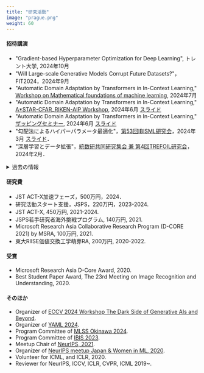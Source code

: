 ```yaml
---
title: "研究活動"
image: "prague.png"
weight: 60
---
```


#### 招待講演

* "Gradient-based Hyperparameter Optimization for Deep Learning", トレント大学, 2024年10月
* "Will Large-scale Generative Models Corrupt Future Datasets?"，FIT2024，2024年9月
* "Automatic Domain Adaptation by Transformers in In-Context Learning," [Workshop on Mathematical foundations of machine learning](), 2024年7月
* "Automatic Domain Adaptation by Transformers in In-Context Learning," [A*STAR-CFAR_RIKEN-AIP Workshop](), 2024年6月 [スライド](/slides/astar_aip_workshop.pdf)
* "Automatic Domain Adaptation by Transformers in In-Context Learning," [ザッピングセミナー](), 2024年6月 [スライド](/slides/astar_aip_workshop.pdf)
* "勾配法によるハイパーパラメータ最適化"，[第53回IBISML研究会](https://ibisml.org/ibisml053)，2024年3月 [スライド](/slides/ibisml_202403.pdf)．
* "深層学習とデータ拡張"，[統数研共同研究集会 兼 第4回TREFOIL研究会](https://docs.google.com/forms/d/e/1FAIpQLSdS2RB1mkBL9S2F-CnOT8aYqMOSLr9INfolbmosAbRsRGYK8A/viewform?vc=0&c=0&w=1&flr=0&pli=1)，2024年2月．

<details>
<summary>過去の情報</summary>

* "行列式点過程の機械学習への応用," [ICEPPセミナー](https://www.icepp.s.u-tokyo.ac.jp/collaboration/seminar.html), 2023年6月．
* "Towards accurate and scalable gradient-based hyperparameter optimization," Istituto Italiano di Tecnologia, 2023年5月．
* "Noncommutative $C^\star$-algebra Nets," [Japan-Vietnam AI Forum](https://viasm.edu.vn/en/hdkh/jvaif), 2023年4月.
* 「ベイズモデル選択による弱教師あり深層学習アルゴリズムのハイパーパラメータ最適化」, [ザッピングセミナー](https://zappingseminar.connpass.com/event/239765/), 2022.
* 「深層学習とデータ拡張」, [愛媛大学DS研究セミナー](https://www.cdse.ehime-u.ac.jp/)，2021.


* 「深層学習におけるデータ拡張の原理と最新動向」, Symposium on Sensing via Image Information, 2021.
* 「深層学習を支えるデータ拡張」, [StatsML Symposium](https://sites.google.com/view/statsmlsymposium20/), 2020.
* 「勾配降下法によるハイパーパラメータ最適化とデータ拡張戦略最適化への応用」, [ザッピングセミナー ](https://zappingseminar.connpass.com/event/189061/), 2020.

#### 講演

* 「生成モデルによるデータセット汚染」, 人工知能学会, 静岡, 2024年5月.
* 「生成モデルによるデータセット汚染」, 数理情報研究集会, 秋田, 2023年10月.
* "Stable Gradient-based Hyperparameter Optimization," [RIKEN AIP & NCU Workshops 2023](https://about.bci-lab.info/events/riken-aip-unc-workshops-2023), September 2023.

</details>

#### 研究費

* JST ACT-X加速フェーズ，500万円，2024．
* 研究活動スタート支援，JSPS，220万円，2023-2024.
* JST ACT-X, 450万円, 2021-2024.
* JSPS若手研究者海外挑戦プログラム, 140万円, 2021.
* Microsoft Research Asia Collaborative Research Program (D-CORE 2021) by MSRA, 100万円, 2021.
* 東大RIISE価値交換工学萌芽RA, 200万円, 2020-2022.

#### 受賞

* Microsoft Research Asia D-Core Award, 2020.
* Best Student Paper Award, The 23rd Meeting on Image Recognition and Understanding, 2020.

#### そのほか

* Organizer of [ECCV 2024 Workshop The Dark Side of Generative AIs and Beyond](https://sites.google.com/view/yaml2024).
* Organizer of [YAML 2024](https://sites.google.com/view/yaml2024).
* Program Committee of [MLSS Okinawa 2024](https://groups.oist.jp/mlss).
* Program Committee of [IBIS 2023](https://ibisml.org/ibis2023/).
* Meetup Chair of [NeurIPS, 2021](https://neurips.cc/Conferences/2021).
* Organizer of [NeurIPS meetup Japan & Women in ML, 2020](https://neuripsmeetupjapan.github.io/2020).
* Volunteer for ICML, and ICLR, 2020.
* Reviewer for NeurIPS, ICCV, ICLR, CVPR, ICML 2019~.